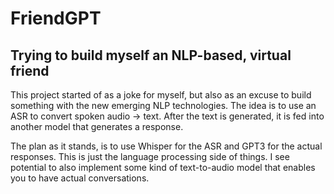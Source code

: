 # FriendGPT

## Trying to build myself an NLP-based, virtual friend

This project started of as a joke for myself, but also as an excuse to build something with the new emerging NLP technologies. The idea is to use an ASR to convert spoken audio -> text. After the text is generated, it is fed into another model that generates a response.

The plan as it stands, is to use Whisper for the ASR and GPT3 for the actual responses. This is just the language processing side of things. I see potential to also implement some kind of text-to-audio model that enables you to have actual conversations.